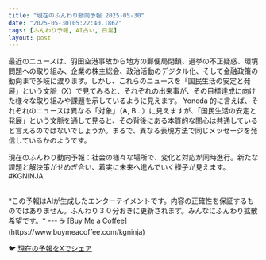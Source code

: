 ```yaml
---
title: "現在のふんわり動向予報 2025-05-30"
date: "2025-05-30T05:22:40.186Z"
tags: [ふんわり予報, AI占い, 日常]
layout: post
---
```



最近のニュースは、羽田空港事故から地方の郵便局閉鎖、選挙の不正疑惑、環境問題への取り組み、企業の株主総会、政治活動のデジタル化、そして金融政策の動向まで多岐に渡ります。しかし、これらのニュースを「国民生活の安定と発展」という文脈（X）で見てみると、それぞれの出来事が、その目標達成に向けた様々な取り組みや課題を示しているように見えます。  Yoneda 的に言えば、それぞれのニュースは異なる「対象」（A, B…）に見えますが、「国民生活の安定と発展」という文脈を通して見ると、その背後にある本質的な関心は共通していると言えるのではないでしょうか。まるで、異なる表現方法で同じメッセージを発信しているかのようです。


現在のふんわり動向予報：社会の様々な場所で、変化と対応が同時進行。新たな課題と解決策がせめぎ合い、着実に未来へ進んでいく様子が見えます。#KGNINJA

<br>
*この予報はAIが生成したエンターテイメントです。内容の正確性を保証するものではありません。ふんわり３０分おきに更新されます。みんなにふんわり拡散希望です。*
---
☕️ [Buy Me a Coffee](https://www.buymeacoffee.com/kgninja)

🐦 [現在の予報をXでシェア](https://twitter.com/intent/tweet?text=%E7%8F%BE%E5%9C%A8%E3%81%AE%E3%81%B5%E3%82%93%E3%82%8F%E3%82%8A%E4%BA%88%E5%A0%B1%3A%20%E3%80%8C%E6%9C%80%E8%BF%91%E3%81%AE%E3%83%8B%E3%83%A5%E3%83%BC%E3%82%B9%E3%81%AF%E3%80%81%E7%BE%BD%E7%94%B0%E7%A9%BA%E6%B8%AF%E4%BA%8B%E6%95%85%E3%81%8B%E3%82%89%E5%9C%B0%E6%96%B9%E3%81%AE%E9%83%B5%E4%BE%BF%E5%B1%80%E9%96%89%E9%8E%96%E3%80%81%E9%81%B8%E6%8C%99%E3%81%AE%E4%B8%8D%E6%AD%A3%E7%96%91%E6%83%91%E3%80%81%E7%92%B0%E5%A2%83%E5%95%8F%E9%A1%8C%E3%81%B8%E3%81%AE%E5%8F%96%E3%82%8A%E7%B5%84%E3%81%BF%E3%80%81%E4%BC%81%E6%A5%AD%E3%81%AE%E6%A0%AA%E4%B8%BB%E7%B7%8F%E4%BC%9A%E3%80%81%E6%94%BF%E6%B2%BB%E6%B4%BB%E5%8B%95%E3%81%AE%E3%83%87%E3%82%B8%E3%82%BF%E3%83%AB%E5%8C%96%E3%80%81%E3%81%9D%E3%81%97%E3%81%A6%E9%87%91%E8%9E%8D%E6%94%BF%E7%AD%96%E3%81%AE%E5%8B%95%E5%90%91%E3%81%BE%E3%81%A7%E5%A4%9A%E5%B2%90%E3%81%AB%E6%B8%A1%E3%82%8A%E3%81%BE%E3%81%99%E3%80%82%E3%80%8D%23KGNINJA%20%E7%B6%9A%E3%81%8D%E3%81%AF%E3%83%96%E3%83%AD%E3%82%B0%E3%81%A7%EF%BC%81%F0%9F%91%87&url=https%3A%2F%2Fkg-ninja.github.io%2FFunwariyoso%2F)
